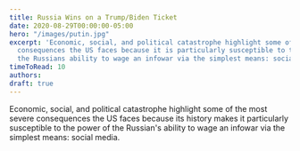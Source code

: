```yaml
---
title: Russia Wins on a Trump/Biden Ticket
date: 2020-08-29T00:00:00-05:00
hero: "/images/putin.jpg"
excerpt: 'Economic, social, and political catastrophe highlight some of the most severe
  consequences the US faces because it is particularly susceptible to the power of
  the Russians ability to wage an infowar via the simplest means: social media..'
timeToRead: 10
authors:
draft: true
---
```

Economic, social, and political catastrophe highlight some of the most severe consequences the US faces because its history makes it particularly susceptible to the power of the Russian's ability to wage an infowar via the simplest means: social media.

